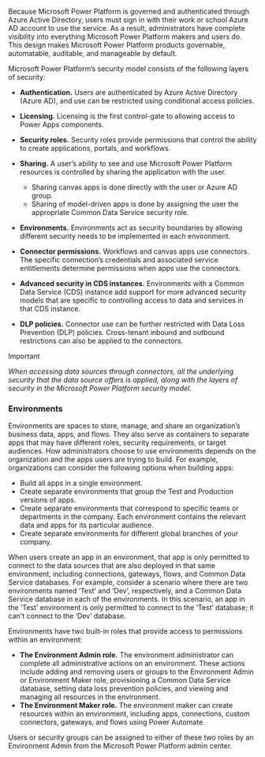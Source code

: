 Because Microsoft Power Platform is governed and authenticated through Azure Active Directory, users must sign in with their work or school Azure AD account to use the service. As a result, administrators have complete visibility into everything Microsoft Power Platform makers and users do. This design makes Microsoft Power Platform products governable, automatable, auditable, and manageable by default.

Microsoft Power Platform’s security model consists of the following layers of security:

 -  **Authentication.** Users are authenticated by Azure Active Directory (Azure AD), and use can be restricted using conditional access policies.
 -  **Licensing.** Licensing is the first control-gate to allowing access to Power Apps components.
 -  **Security roles.** Security roles provide permissions that control the ability to create applications, portals, and workflows.
 -  **Sharing.** A user’s ability to see and use Microsoft Power Platform resources is controlled by sharing the application with the user.
    
     -  Sharing canvas apps is done directly with the user or Azure AD group.
     -  Sharing of model-driven apps is done by assigning the user the appropriate Common Data Service security role.
 -  **Environments.** Environments act as security boundaries by allowing different security needs to be implemented in each environment.
 -  **Connector permissions.** Workflows and canvas apps use connectors. The specific connection’s credentials and associated service entitlements determine permissions when apps use the connectors.
 -  **Advanced security in CDS instances.** Environments with a Common Data Service (CDS) instance add support for more advanced security models that are specific to controlling access to data and services in that CDS instance.
 -  **DLP policies.** Connector use can be further restricted with Data Loss Prevention (DLP) policies. Cross-tenant inbound and outbound restrictions can also be applied to the connectors.

> [!IMPORTANT]
> *When accessing data sources through connectors, all the underlying security that the data source offers is applied, along with the layers of security in the Microsoft Power Platform security model.*

### Environments

Environments are spaces to store, manage, and share an organization’s business data, apps, and flows. They also serve as containers to separate apps that may have different roles, security requirements, or target audiences. How administrators choose to use environments depends on the organization and the apps users are trying to build. For example, organizations can consider the following options when building apps:

 -  Build all apps in a single environment.
 -  Create separate environments that group the Test and Production versions of apps.
 -  Create separate environments that correspond to specific teams or departments in the company. Each environment contains the relevant data and apps for its particular audience.
 -  Create separate environments for different global branches of your company.

When users create an app in an environment, that app is only permitted to connect to the data sources that are also deployed in that same environment, including connections, gateways, flows, and Common Data Service databases. For example, consider a scenario where there are two environments named ‘Test’ and ‘Dev’, respectively, and a Common Data Service database in each of the environments. In this scenario, an app in the ‘Test’ environment is only permitted to connect to the ‘Test’ database; it can't connect to the ‘Dev’ database.

Environments have two built-in roles that provide access to permissions within an environment:

 -  **The Environment Admin role.** The environment administrator can complete all administrative actions on an environment. These actions include adding and removing users or groups to the Environment Admin or Environment Maker role, provisioning a Common Data Service database, setting data loss prevention policies, and viewing and managing all resources in the environment.
 -  **The Environment Maker role.** The environment maker can create resources within an environment, including apps, connections, custom connectors, gateways, and flows using Power Automate.

Users or security groups can be assigned to either of these two roles by an Environment Admin from the Microsoft Power Platform admin center.
